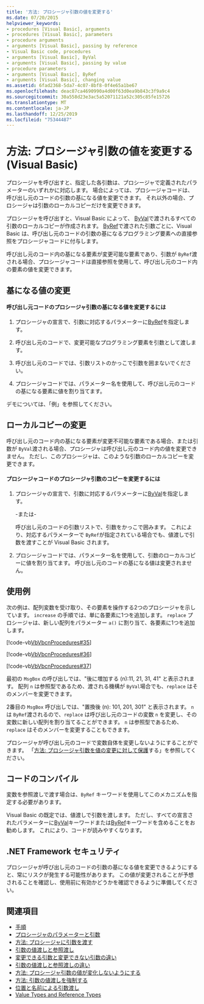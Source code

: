 ```yaml
---
title: '方法: プロシージャ引数の値を変更する'
ms.date: 07/20/2015
helpviewer_keywords:
- procedures [Visual Basic], arguments
- procedures [Visual Basic], parameters
- procedure arguments
- arguments [Visual Basic], passing by reference
- Visual Basic code, procedures
- arguments [Visual Basic], ByVal
- arguments [Visual Basic], passing by value
- procedure parameters
- arguments [Visual Basic], ByRef
- arguments [Visual Basic], changing value
ms.assetid: 6fad2368-5da7-4c07-8bf8-0f4e65a1be67
ms.openlocfilehash: deac87ca4690990a4d00f63d0ea9b843c3f9a9c4
ms.sourcegitcommit: 30a558d23e3ac5a52071121a52c305c85fe15726
ms.translationtype: MT
ms.contentlocale: ja-JP
ms.lasthandoff: 12/25/2019
ms.locfileid: "75344487"
---
```

# <a name="how-to-change-the-value-of-a-procedure-argument-visual-basic"></a>方法: プロシージャ引数の値を変更する (Visual Basic)
プロシージャを呼び出すと、指定した各引数は、プロシージャで定義されたパラメーターのいずれかに対応します。 場合によっては、プロシージャコードは、呼び出し元のコードの引数の基になる値を変更できます。 それ以外の場合、プロシージャは引数のローカルコピーだけを変更できます。  
  
 プロシージャを呼び出すと、Visual Basic によって、 [ByVal](../../../../visual-basic/language-reference/modifiers/byval.md)で渡されるすべての引数のローカルコピーが作成されます。 [ByRef](../../../../visual-basic/language-reference/modifiers/byref.md)で渡された引数ごとに、Visual Basic は、呼び出し元のコードの引数の基になるプログラミング要素への直接参照をプロシージャコードに付与します。  
  
 呼び出し元のコード内の基になる要素が変更可能な要素であり、引数が `ByRef`渡される場合、プロシージャコードは直接参照を使用して、呼び出し元のコード内の要素の値を変更できます。  
  
## <a name="changing-the-underlying-value"></a>基になる値の変更  
  
#### <a name="to-change-the-underlying-value-of-a-procedure-argument-in-the-calling-code"></a>呼び出し元コードのプロシージャ引数の基になる値を変更するには  
  
1. プロシージャの宣言で、引数に対応するパラメーターに[ByRef](../../../../visual-basic/language-reference/modifiers/byref.md)を指定します。  
  
2. 呼び出し元のコードで、変更可能なプログラミング要素を引数として渡します。  
  
3. 呼び出し元のコードでは、引数リストのかっこで引数を囲まないでください。  
  
4. プロシージャコードでは、パラメーター名を使用して、呼び出し元のコードの基になる要素に値を割り当てます。  
  
 デモについては、「例」を参照してください。  
  
## <a name="changing-local-copies"></a>ローカルコピーの変更  
 呼び出し元のコード内の基になる要素が変更不可能な要素である場合、または引数が `ByVal`渡される場合、プロシージャは呼び出し元のコード内の値を変更できません。 ただし、このプロシージャは、このような引数のローカルコピーを変更できます。  
  
#### <a name="to-change-the-copy-of-a-procedure-argument-in-the-procedure-code"></a>プロシージャコードのプロシージャ引数のコピーを変更するには  
  
1. プロシージャの宣言で、引数に対応するパラメーターに[ByVal](../../../../visual-basic/language-reference/modifiers/byval.md)を指定します。  
  
     -または-  
  
     呼び出し元のコードの引数リストで、引数をかっこで囲みます。 これにより、対応するパラメーターで `ByRef`が指定されている場合でも、値渡しで引数を渡すことが Visual Basic されます。  
  
2. プロシージャコードでは、パラメーター名を使用して、引数のローカルコピーに値を割り当てます。 呼び出し元のコードの基になる値は変更されません。  
  
## <a name="example"></a>使用例  
 次の例は、配列変数を受け取り、その要素を操作する2つのプロシージャを示しています。 `increase` の手順では、単に各要素に1つを追加します。 `replace` プロシージャは、新しい配列をパラメーター `a()` に割り当て、各要素に1つを追加します。  
  
 [!code-vb[VbVbcnProcedures#35](~/samples/snippets/visualbasic/VS_Snippets_VBCSharp/VbVbcnProcedures/VB/Class1.vb#35)]  
  
 [!code-vb[VbVbcnProcedures#36](~/samples/snippets/visualbasic/VS_Snippets_VBCSharp/VbVbcnProcedures/VB/Class1.vb#36)]  
  
 [!code-vb[VbVbcnProcedures#37](~/samples/snippets/visualbasic/VS_Snippets_VBCSharp/VbVbcnProcedures/VB/Class1.vb#37)]  
  
 最初の `MsgBox` の呼び出しでは、"後に増加する (n):11, 21, 31, 41" と表示されます。 配列 `n` は参照型であるため、渡される機構が `ByVal`場合でも、`replace` はそのメンバーを変更できます。  
  
 2番目の `MsgBox` 呼び出しでは、"置換後 (n): 101, 201, 301" と表示されます。 `n` は `ByRef`渡されるので、`replace` は呼び出し元のコードの変数 `n` を変更し、その変数に新しい配列を割り当てることができます。 `n` は参照型であるため、`replace` はそのメンバーを変更することもできます。  
  
 プロシージャが呼び出し元のコードで変数自体を変更しないようにすることができます。 「[方法: プロシージャ引数を値の変更に対して保護](./how-to-protect-a-procedure-argument-against-value-changes.md)する」を参照してください。  
  
## <a name="compile-the-code"></a>コードのコンパイル  
 変数を参照渡しで渡す場合は、`ByRef` キーワードを使用してこのメカニズムを指定する必要があります。  
  
 Visual Basic の既定では、値渡しで引数を渡します。 ただし、すべての宣言されたパラメーターに[ByVal](../../../../visual-basic/language-reference/modifiers/byval.md)キーワードまたは[ByRef](../../../../visual-basic/language-reference/modifiers/byref.md)キーワードを含めることをお勧めします。 これにより、コードが読みやすくなります。  
  
## <a name="net-framework-security"></a>.NET Framework セキュリティ  
 プロシージャが呼び出し元のコードの引数の基になる値を変更できるようにすると、常にリスクが発生する可能性があります。 この値が変更されることが予想されることを確認し、使用前に有効かどうかを確認できるように準備してください。  
  
## <a name="see-also"></a>関連項目

- [手順](./index.md)
- [プロシージャのパラメーターと引数](./procedure-parameters-and-arguments.md)
- [方法: プロシージャに引数を渡す](./how-to-pass-arguments-to-a-procedure.md)
- [引数の値渡しと参照渡し](./passing-arguments-by-value-and-by-reference.md)
- [変更できる引数と変更できない引数の違い](./differences-between-modifiable-and-nonmodifiable-arguments.md)
- [引数の値渡しと参照渡しの違い](./differences-between-passing-an-argument-by-value-and-by-reference.md)
- [方法: プロシージャ引数の値が変化しないようにする](./how-to-protect-a-procedure-argument-against-value-changes.md)
- [方法: 引数の値渡しを強制する](./how-to-force-an-argument-to-be-passed-by-value.md)
- [位置と名前による引数渡し](./passing-arguments-by-position-and-by-name.md)
- [Value Types and Reference Types](../../../../visual-basic/programming-guide/language-features/data-types/value-types-and-reference-types.md)
